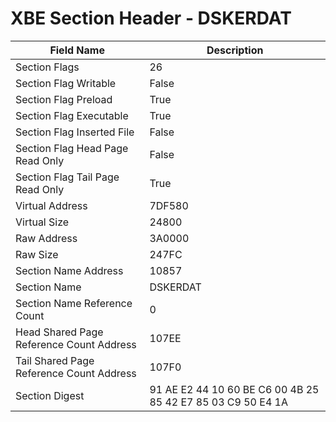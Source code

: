# XBE Section Header - DSKERDAT

| Field Name | Description |
|---|---|
| Section Flags | 26 |
| Section Flag Writable | False |
| Section Flag Preload | True |
| Section Flag Executable | True |
| Section Flag Inserted File | False |
| Section Flag Head Page Read Only | False |
| Section Flag Tail Page Read Only | True |
| Virtual Address | 7DF580 |
| Virtual Size | 24800 |
| Raw Address | 3A0000 |
| Raw Size | 247FC |
| Section Name Address | 10857 |
| Section Name | DSKERDAT |
| Section Name Reference Count | 0 |
| Head Shared Page Reference Count Address | 107EE |
| Tail Shared Page Reference Count Address | 107F0 |
| Section Digest | 91 AE E2 44 10 60 BE C6 00 4B 25 85 42 E7 85 03 C9 50 E4 1A |
